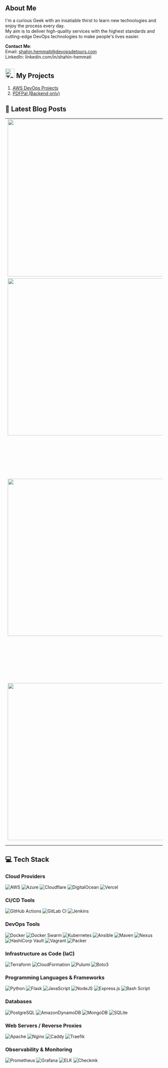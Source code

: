 ##  About Me
I'm a curious Geek with an insatiable thirst to learn new technologies and enjoy the process every day.<br>My aim is to deliver high-quality services with the highest standards and cutting-edge DevOps technologies to make people's lives easier.

**Contact Me**:   
Email: shahin.hemmati@devopsdetours.com  
LinkedIn: linkedin.com/in/shahin-hemmati

## <img src="https://raw.githubusercontent.com/Tarikul-Islam-Anik/Animated-Fluent-Emojis/master/Emojis/People/Technologist.png" alt="Technologist" width="30" height="30" /> My Projects
 1. [AWS DevOps Projects](https://github.com/shahinam2/AWS-DevOps-Projects)
 2. [PDFPal (Backend only)](https://github.com/shahinam2/PDFPal-Backend)

## 📝 Latest Blog Posts
<!-- HASHNODE_POSTS:START -->
<table>
	<tr>
			<td><img src="https://cdn.hashnode.com/res/hashnode/image/upload/v1742832378884/e5d0bb47-1bab-441f-a300-5f9564bacfd9.png" width="500" height="auto" /></td>
			<td>
				<sup>Mar 24, 2025 - 11 min read</sup><br />
				<b><a href="https://devopsdetours.com/aws-vpc-subnetting-guide-step-by-step-planning-made-easy-with-visual-tools" target="_blank">AWS VPC Subnetting Guide: Step-by-Step Planning Made Easy with Visual Tools</a></b>
				<p>If you've ever tried creating a custom VPC in AWS, you’ve probably run into the question:
                "What CIDR block should I use?" ...</p>
			</td>
		</tr>
<tr>
			<td><img src="https://cdn.hashnode.com/res/hashnode/image/upload/v1739137627783/a24a01a5-ea8b-44fb-9b0a-8152ecafdccf.png" width="500" height="auto" /></td>
			<td>
				<sup>Feb 12, 2025 - 16 min read</sup><br />
				<b><a href="https://devopsdetours.com/how-to-efficiently-handle-several-aws-accounts-6-proven-methods" target="_blank"> How to Efficiently Handle Several AWS Accounts: 6 Proven Methods</a></b>
				<p>As cloud practitioners, we follow best practices and use multi-account environments. This frequently led to situations where ...</p>
			</td>
		</tr>
<tr>
			<td><img src="https://cdn.hashnode.com/res/hashnode/image/upload/v1738409332065/5c166bca-c4a6-4aac-888e-896e7d70fd7e.png" width="500" height="auto" /></td>
			<td>
				<sup>Feb 1, 2025 - 6 min read</sup><br />
				<b>
                <a href="https://devopsdetours.com/how-to-install-run-deepseek-r1-locally-with-gui-on-windows-linux-and-macos-step-by-step-guide" target="_blank">
                How to Install & Run DeepSeek R1 Locally with GUI on Windows, Linux, and macOS | Step-by-Step Guide</a></b>
				<p>DeepSeek-R1 is an advanced open-source artificial intelligence model developed by the Chinese startup DeepSeek. It is designed to excel in complex reasoning tasks, including mathematics, coding, and logical problem-solving. Notably, DeepSeek-R1 achieves...</p>
			</td>
		</tr>
<tr>
			<td><img src="https://cdn.hashnode.com/res/hashnode/image/upload/v1736677764624/8df0de10-7be9-4b63-a568-38c42abc945f.png" width="500" height="auto" /></td>
			<td>
				<sup>Jan 12, 2025 - 8 min read</sup><br />
				<b> <a href="https://devopsdetours.com/how-to-remove-sensitive-data-from-git-history-2-tools-explained"> How to Remove Sensitive Data from Git History: 2 Tools Explained</a></b>
				<p>Accidentally committing sensitive information, such as API keys, passwords, or personal data like phone numbers, to a Git-based version control system can happen to anyone...</p>
			</td>
		</tr>

</table>
<!-- HASHNODE_POSTS:END -->

## 💻 Tech Stack

### Cloud Providers
![AWS](https://img.shields.io/badge/AWS-%23FF9900.svg?style=for-the-badge&logo=amazon-aws&logoColor=white)
![Azure](https://img.shields.io/badge/Azure-%230072C6.svg?style=for-the-badge&logo=microsoft-azure&logoColor=white)
![Cloudflare](https://img.shields.io/badge/Cloudflare-F38020?style=for-the-badge&logo=Cloudflare&logoColor=white)
![DigitalOcean](https://img.shields.io/badge/DigitalOcean-%230167ff.svg?style=for-the-badge&logo=digitalOcean&logoColor=white)
![Vercel](https://img.shields.io/badge/vercel-%23000000.svg?style=for-the-badge&logo=vercel&logoColor=white)

### CI/CD Tools
![GitHub Actions](https://img.shields.io/badge/github%20actions-%232671E5.svg?style=for-the-badge&logo=githubactions&logoColor=white)
![GitLab CI](https://img.shields.io/badge/gitlab%20CI-%23181717.svg?style=for-the-badge&logo=gitlab&logoColor=white)
![Jenkins](https://img.shields.io/badge/jenkins-%232C5263.svg?style=for-the-badge&logo=jenkins&logoColor=white)

### DevOps Tools
![Docker](https://img.shields.io/badge/docker-%230db7ed.svg?style=for-the-badge&logo=docker&logoColor=white)
![Docker Swarm](https://img.shields.io/badge/docker_swarm-%230db7ed.svg?style=for-the-badge&logo=docker&logoColor=white)
![Kubernetes](https://img.shields.io/badge/kubernetes-%23326ce5.svg?style=for-the-badge&logo=kubernetes&logoColor=white)
![Ansible](https://img.shields.io/badge/ansible-%231A1918.svg?style=for-the-badge&logo=ansible&logoColor=white)
![Maven](https://img.shields.io/badge/maven-%23C71A36.svg?style=for-the-badge&logo=apache-maven&logoColor=white)
![Nexus](https://img.shields.io/badge/nexus-%231A1918.svg?style=for-the-badge&logo=sonatype&logoColor=white)
![HashiCorp Vault](https://img.shields.io/badge/Vault-%23000000.svg?style=for-the-badge&logo=vault&logoColor=white)
![Vagrant](https://img.shields.io/badge/vagrant-%231563FF.svg?style=for-the-badge&logo=vagrant&logoColor=white)
![Packer](https://img.shields.io/badge/packer-%23E7EEF0.svg?style=for-the-badge&logo=packer&logoColor=%2302A8EF)

### Infrastructure as Code (IaC)
![Terraform](https://img.shields.io/badge/terraform-%235835CC.svg?style=for-the-badge&logo=terraform&logoColor=white)
![CloudFormation](https://img.shields.io/badge/CloudFormation-%232671E5.svg?style=for-the-badge&logo=amazonaws&logoColor=white)
![Pulumi](https://img.shields.io/badge/pulumi-%23F37821.svg?style=for-the-badge&logo=pulumi&logoColor=white)
![Boto3](https://img.shields.io/badge/Boto3-%2300BFFF.svg?style=for-the-badge&logo=amazonaws&logoColor=white)


### Programming Languages & Frameworks
![Python](https://img.shields.io/badge/python-3670A0?style=for-the-badge&logo=python&logoColor=ffdd54)
![Flask](https://img.shields.io/badge/flask-%23000.svg?style=for-the-badge&logo=flask&logoColor=white)
![JavaScript](https://img.shields.io/badge/javascript-%23323330.svg?style=for-the-badge&logo=javascript&logoColor=%23F7DF1E)
![NodeJS](https://img.shields.io/badge/node.js-6DA55F?style=for-the-badge&logo=node.js&logoColor=white)
![Express.js](https://img.shields.io/badge/express.js-%23404d59.svg?style=for-the-badge&logo=express&logoColor=%2361DAFB)
![Bash Script](https://img.shields.io/badge/bash_script-%23121011.svg?style=for-the-badge&logo=gnu-bash&logoColor=white)

### Databases
![PostgreSQL](https://img.shields.io/badge/PostgreSQL-316192?style=for-the-badge&logo=postgresql&logoColor=white)
![AmazonDynamoDB](https://img.shields.io/badge/Amazon%20DynamoDB-4053D6?style=for-the-badge&logo=Amazon%20DynamoDB&logoColor=white)
![MongoDB](https://img.shields.io/badge/MongoDB-%234ea94b.svg?style=for-the-badge&logo=mongodb&logoColor=white)
![SQLite](https://img.shields.io/badge/sqlite-%2307405e.svg?style=for-the-badge&logo=sqlite&logoColor=white)

### Web Servers / Reverse Proxies
![Apache](https://img.shields.io/badge/apache-%23D42029.svg?style=for-the-badge&logo=apache&logoColor=white)
![Nginx](https://img.shields.io/badge/nginx-%23009639.svg?style=for-the-badge&logo=nginx&logoColor=white)
![Caddy](https://img.shields.io/badge/caddy-%23E74E3C.svg?style=for-the-badge&logo=caddy&logoColor=white)
![Traefik](https://img.shields.io/badge/traefik-%23FFD43B.svg?style=for-the-badge&logo=traefik&logoColor=white)

### Observability & Monitoring
![Prometheus](https://img.shields.io/badge/Prometheus-E6522C?style=for-the-badge&logo=Prometheus&logoColor=white)
![Grafana](https://img.shields.io/badge/grafana-%23F46800.svg?style=for-the-badge&logo=grafana&logoColor=white)
![ELK](https://img.shields.io/badge/ELK-%230377CC.svg?style=for-the-badge&logo=elasticsearch&logoColor=white)
![Checkmk](https://img.shields.io/badge/Checkmk-%233D9A3F.svg?style=for-the-badge&logo=checkmk&logoColor=white)



<!-- Proudly created with GPRM ( https://gprm.itsvg.in ) -->

